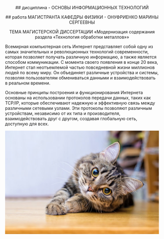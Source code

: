<p style="text-align: center;"> ## дисциплина - ОСНОВЫ ИНФОРМАЦИОННЫХ ТЕХНОЛОГИЙ </p>


<p style="text-align: center;"> ## работа МАГИСТРАНТА КАФЕДРЫ ФИЗИКИ - ОНУФРИЕНКО МАРИНЫ СЕРГЕЕВНЫ </p>


<p style="text-align: center;"> ТЕМА МАГИСТЕРСКОЙ ДИССЕРТАЦИИ «Модернизация содержания раздела «Технология обработки металлов»» </p>


<p> Всемирная компьютерная сеть Интернет представляет собой одну из самых значительных и революционных технологий современности, которая позволяет получать различную информацию, а также является способом коммуникации. С момента своего появления в конце 20 века, Интернет стал неотъемлемой частью повседневной жизни миллионов людей по всему миру. Он объединяет различные устройства и системы, позволяя пользователям обмениваться данными и взаимодействовать в реальном времени. </p>
<p> Основные принципы построения и функционирования Интернета основаны на использовании протоколов передачи данных, таких как TCP/IP, которые обеспечивают надежную и эффективную связь между различными сетевыми узлами. Эти протоколы позволяют различным устройствам, независимо от их типа и производителя, взаимодействовать друг с другом, создавая глобальную сеть, доступную для всех. </p>

![cat](123.jpg)
